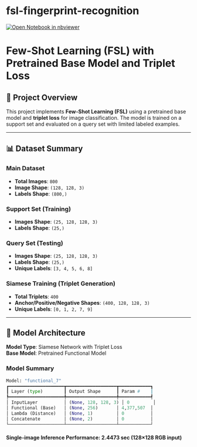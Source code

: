 ﻿# fsl-fingerprint-recognition
[![Open Notebook in nbviewer](https://img.shields.io/badge/render-nbviewer-orange.svg)](https://nbviewer.org/github/Mahdi-Savoji/fsl-fingerprint-recognition/blob/main/fsl_fingerprint_recognition.ipynb)

# Few-Shot Learning (FSL) with Pretrained Base Model and Triplet Loss  

## 📌 Project Overview  
This project implements **Few-Shot Learning (FSL)** using a pretrained base model and **triplet loss** for image classification. The model is trained on a support set and evaluated on a query set with limited labeled examples.  

---

## 📊 Dataset Summary  
### Main Dataset  
- **Total Images**: `800`  
- **Image Shape**: `(128, 128, 3)`  
- **Labels Shape**: `(800,)`  

### Support Set (Training)  
- **Images Shape**: `(25, 128, 128, 3)`  
- **Labels Shape**: `(25,)`  

### Query Set (Testing)  
- **Images Shape**: `(25, 128, 128, 3)`  
- **Labels Shape**: `(25,)`  
- **Unique Labels**: `[3, 4, 5, 6, 8]`  

### Siamese Training (Triplet Generation)  
- **Total Triplets**: `400`  
- **Anchor/Positive/Negative Shapes**: `(400, 128, 128, 3)`  
- **Unique Labels**: `[0, 1, 2, 7, 9]`  

---

## 🧠 Model Architecture  
**Model Type**: Siamese Network with Triplet Loss  
**Base Model**: Pretrained Functional Model  

### Model Summary  
```python
Model: "functional_7"
┏━━━━━━━━━━━━━━━━━━━━━┳━━━━━━━━━━━━━━━━━━━┳━━━━━━━━━━━━┓
┃ Layer (type)        ┃ Output Shape      ┃ Param #    ┃
┡━━━━━━━━━━━━━━━━━━━━━╇━━━━━━━━━━━━━━━━━━━╇━━━━━━━━━━━━┩
│ InputLayer          │ (None, 128, 128, 3) │ 0         │
│ Functional (Base)   │ (None, 256)       │ 4,377,507  │
│ Lambda (Distance)   │ (None, 1)         │ 0          │
│ Concatenate         │ (None, 2)         │ 0          │
└─────────────────────┴───────────────────┴────────────┘

```
#### Single-image Inference Performance: 2.4473 sec (128×128 RGB input)
